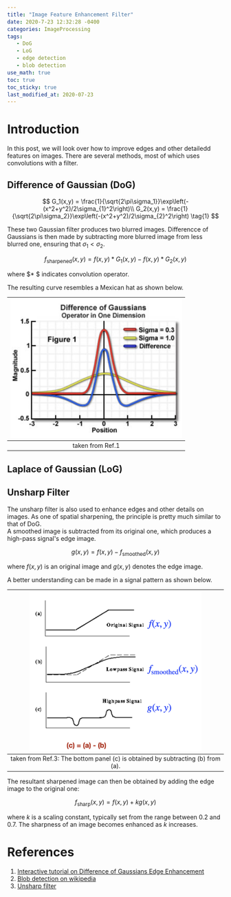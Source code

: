 ```yaml
---
title: "Image Feature Enhancement Filter"
date: 2020-7-23 12:32:28 -0400
categories: ImageProcessing
tags:
   - DoG 
   - LoG
   - edge detection 
   - blob detection 
use_math: true
toc: true
toc_sticky: true
last_modified_at: 2020-07-23
---
```



# Introduction 

In this post, we will look over how to improve edges and other detailedd features on images. There are several methods, most of which uses convolutions with a filter. 


## Difference of Gaussian (DoG)  

$$
G_1(x,y) = \frac{1}{\sqrt{2\pi\sigma_1}}\exp\left(-(x^2+y^2)/2\sigma_{1}^2\right)\\   
G_2(x,y) = \frac{1}{\sqrt{2\pi\sigma_2}}\exp\left(-(x^2+y^2)/2\sigma_{2}^2\right)
\tag{1} 
$$

These two Gaussian filter produces two blurred images. Differencce of Gaussians is then made by subtracting more blurred image from less blurred one, 
ensuring that $\sigma_1 < \sigma_2$. 

$$
f_{\mathrm{sharpened}}(x,y) = f(x,y)* G_1(x,y) - f(x,y) * G_2(x,y)
\tag{2}
$$

where $* $ indicates convolution operator. 


The resulting curve resembles a Mexican hat as shown below. 

|<img src="/assets/images/DoG.png" width="400px" >|
|:--:| 
|taken from Ref.1|



## Laplace of Gaussian (LoG)



## Unsharp Filter 

The unsharp filter is also used to enhance edges and other details on images. As one of spatial sharpening, the principle is pretty much similar to that of DoG.  
A smoothed image is subtracted from its original one, which produces a high-pass signal's edge image. 

$$
g(x,y) = f(x,y) - f_{\mathrm{smoothed}}(x,y)
\tag{3}
$$

where $f(x,y)$ is an original image and $g(x,y)$ denotes the edge image. 


A better understanding can be made in a signal pattern as shown below. 

|<img src="/assets/images/unsharpFiltering.jpeg" width="400px" >|
|:--:| 
|taken from Ref.3: The bottom panel (c) is obtained by subtracting (b) from (a).|


The resultant sharpened image can then be obtained by adding the edge image to the original one:  

$$
f_{\mathrm{sharp}}(x,y) = f(x,y) + kg(x,y)
\tag{4}
$$

where $k$ is a scaling constant, typically set from the range between 0.2 and 0.7. The sharpness of an image becomes enhanced as $k$ increases.



# References 
  
  1. [Interactive tutorial on Difference of Gaussians Edge Enhancement](https://micro.magnet.fsu.edu/primer/java/digitalimaging/processing/diffgaussians/index.html) 
  2. [Blob detection on wikipedia](https://en.wikipedia.org/wiki/Blob_detection#The_Laplacian_of_Gaussian)  
  3. [Unsharp filter](https://homepages.inf.ed.ac.uk/rbf/HIPR2/unsharp.htm)   
  
  
  
  
  
  
